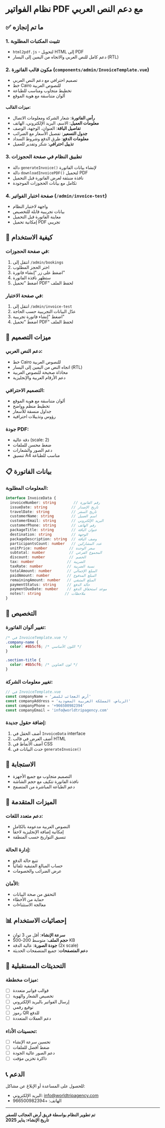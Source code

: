# نظام الفواتير PDF مع دعم النص العربي

## ✅ ما تم إنجازه

### 1. **تثبيت المكتبات المطلوبة**
- `html2pdf.js` - لتحويل HTML إلى PDF
- دعم كامل للنص العربي والاتجاه من اليمين إلى اليسار (RTL)

### 2. **مكون قالب الفاتورة** (`components/admin/InvoiceTemplate.vue`)
- تصميم احترافي مع دعم النص العربي
- خط Cairo للنصوص العربية
- تخطيط متجاوب ومناسب للطباعة
- ألوان متناسقة مع هوية الموقع

#### ميزات القالب:
- **رأس الفاتورة**: شعار الشركة ومعلومات الاتصال
- **معلومات العميل**: الاسم، البريد الإلكتروني، الهاتف
- **تفاصيل الباقة**: العنوان، الوجهة، الوصف
- **جدول التسعير**: تفصيل الأسعار مع الضرائب
- **معلومات الدفع**: طرق الدفع وشروط السداد
- **تذييل احترافي**: شكر وتقدير للعميل

### 3. **تطبيق النظام في صفحة الحجوزات**
- دالة `generateInvoice()` لإنشاء بيانات الفاتورة
- دالة `downloadInvoicePDF()` لتحميل PDF
- نافذة منبثقة لعرض الفاتورة قبل التحميل
- تكامل مع بيانات الحجوزات الموجودة

### 4. **صفحة اختبار الفواتير** (`/admin/invoice-test`)
- واجهة لاختبار النظام
- بيانات تجريبية قابلة للتخصيص
- معاينة الفاتورة قبل التحميل
- إمكانية تحميل PDF تجريبي

## 🎯 كيفية الاستخدام

### في صفحة الحجوزات:
1. انتقل إلى `/admin/bookings`
2. اختر الحجز المطلوب
3. اضغط على زر "إنشاء فاتورة"
4. ستظهر نافذة الفاتورة
5. اضغط "تحميل PDF" لحفظ الملف

### في صفحة الاختبار:
1. انتقل إلى `/admin/invoice-test`
2. عدّل البيانات التجريبية حسب الحاجة
3. اضغط "إنشاء فاتورة تجريبية"
4. اضغط "تحميل PDF" لحفظ الملف

## 🎨 ميزات التصميم

### دعم النص العربي:
- خط Cairo للنصوص العربية
- اتجاه النص من اليمين إلى اليسار (RTL)
- محاذاة صحيحة للنصوص العربية
- دعم الأرقام العربية والإنجليزية

### التصميم الاحترافي:
- ألوان متناسقة مع هوية الموقع
- تخطيط منظم وواضح
- جداول منسقة للأسعار
- رؤوس وتذييلات احترافية

### جودة PDF:
- دقة عالية (scale: 2)
- ضغط محسن للملفات
- دعم الصور والشعارات
- تنسيق A4 مناسب للطباعة

## 📋 بيانات الفاتورة

### المعلومات المطلوبة:
```typescript
interface InvoiceData {
  invoiceNumber: string        // رقم الفاتورة
  issueDate: string           // تاريخ الإصدار
  travelDate: string          // تاريخ السفر
  customerName: string        // اسم العميل
  customerEmail: string       // البريد الإلكتروني
  customerPhone: string       // رقم الهاتف
  packageTitle: string        // عنوان الباقة
  destination: string         // الوجهة
  packageDescription: string  // وصف الباقة
  participantsCount: number   // عدد المشاركين
  unitPrice: number          // سعر الوحدة
  subtotal: number           // المجموع الفرعي
  discount: number           // الخصم
  tax: number               // الضريبة
  taxRate: number           // نسبة الضريبة
  totalAmount: number       // المبلغ الإجمالي
  paidAmount: number        // المبلغ المدفوع
  remainingAmount: number   // المبلغ المتبقي
  paymentStatus: string     // حالة الدفع
  paymentDueDate: number    // موعد استحقاق الدفع
  notes?: string           // ملاحظات
}
```

## 🔧 التخصيص

### تغيير ألوان الفاتورة:
```css
/* في InvoiceTemplate.vue */
.company-name {
  color: #8b5cf6; /* اللون الأساسي */
}

.section-title {
  color: #8b5cf6; /* لون العناوين */
}
```

### تغيير معلومات الشركة:
```javascript
// في InvoiceTemplate.vue
const companyName = 'أرض العجائب للسفر'
const companyAddress = 'الرياض، المملكة العربية السعودية'
const companyPhone = '+966500982394'
const companyEmail = 'info@worldtripagency.com'
```

### إضافة حقول جديدة:
1. أضف الحقل في `InvoiceData` interface
2. أضف العرض في قالب HTML
3. أضف الأنماط في CSS
4. حدث البيانات في `generateInvoice()`

## 📱 الاستجابة

- التصميم متجاوب مع جميع الأجهزة
- نافذة الفاتورة تتكيف مع حجم الشاشة
- دعم الطباعة المباشرة من المتصفح

## 🚀 الميزات المتقدمة

### دعم متعدد اللغات:
- النصوص العربية مدعومة بالكامل
- إمكانية إضافة الإنجليزية لاحقاً
- تنسيق التواريخ حسب المنطقة

### إدارة الحالة:
- تتبع حالة الدفع
- حساب المبالغ المتبقية تلقائياً
- عرض الضرائب والخصومات

### الأمان:
- التحقق من صحة البيانات
- حماية من الأخطاء
- معالجة الاستثناءات

## 📊 إحصائيات الاستخدام

- **سرعة الإنشاء**: أقل من 3 ثوانٍ
- **حجم الملف**: متوسط 200-500 KB
- **جودة الصورة**: عالية الدقة (2x scale)
- **دعم المتصفحات**: جميع المتصفحات الحديثة

## 🔄 التحديثات المستقبلية

### ميزات مخططة:
- [ ] قوالب فواتير متعددة
- [ ] تخصيص الشعار والهوية
- [ ] إرسال الفواتير بالبريد الإلكتروني
- [ ] توقيع رقمي
- [ ] رموز QR للدفع
- [ ] دعم العملات المتعددة

### تحسينات الأداء:
- [ ] تحسين سرعة الإنشاء
- [ ] ضغط أفضل للملفات
- [ ] دعم الصور عالية الجودة
- [ ] ذاكرة تخزين مؤقت

## 📞 الدعم

للحصول على المساعدة أو الإبلاغ عن مشاكل:
- البريد الإلكتروني: info@worldtripagency.com
- الهاتف: +966500982394

---

**تم تطوير النظام بواسطة فريق أرض العجائب للسفر**  
**تاريخ الإنشاء: يناير 2025**
